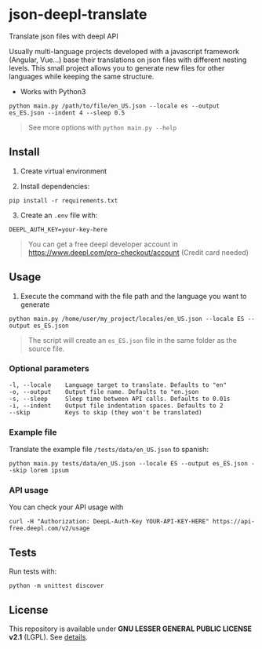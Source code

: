 # json-deepl-translate

Translate json files with deepl API

Usually multi-language projects developed with a javascript framework (Angular, Vue...) base their translations on json files with different nesting levels. This small project allows you to generate new files for other languages while keeping the same structure.

- Works with Python3

```shell
python main.py /path/to/file/en_US.json --locale es --output es_ES.json --indent 4 --sleep 0.5
```
> See more options with `python main.py --help`

## Install
1. Create virtual environment

2. Install dependencies:
```shell
pip install -r requirements.txt
```

3. Create an `.env` file with:
```
DEEPL_AUTH_KEY=your-key-here
```
> You can get a free deepl developer account in https://www.deepl.com/pro-checkout/account (Credit card needed)

## Usage
1. Execute the command with the file path and the language you want to generate
```shell
python main.py /home/user/my_project/locales/en_US.json --locale ES --output es_ES.json
```
> The script will create an `es_ES.json` file in the same folder as the source file.

### Optional parameters

```
-l, --locale    Language target to translate. Defaults to "en"
-o, --output    Output file name. Defaults to "en.json
-s, --sleep     Sleep time between API calls. Defaults to 0.01s
-i, --indent    Output file indentation spaces. Defaults to 2
--skip          Keys to skip (they won't be translated)
```

### Example file
Translate the example file `/tests/data/en_US.json` to spanish:
```shell
python main.py tests/data/en_US.json --locale ES --output es_ES.json --skip lorem ipsum
```

### API usage
You can check your API usage with
```shell
curl -H "Authorization: DeepL-Auth-Key YOUR-API-KEY-HERE" https://api-free.deepl.com/v2/usage
```

## Tests
Run tests with:
```shell
python -m unittest discover
```

## License
This repository is available under **GNU LESSER GENERAL PUBLIC LICENSE v2.1** (LGPL). See [details](LICENSE.md).
